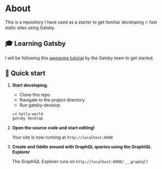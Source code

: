 # About
This is a repository I have used as a starter to get familiar developing 🔥 fast static sites using Gatsby.

## 🎓 Learning Gatsby
I will be following this [awesome tutorial](https://www.gatsbyjs.org/tutorial/) by the Gatsby team to get started.

## 🚀 Quick start

1.  **Start developing.**

    * Clone this repo
    * Navigate to the project directory
    * Run gatsby-develop

    ```sh
    cd hello-world
    gatsby develop
    ```

2.  **Open the source code and start editing!**

    Your site is now running at `http://localhost:8000`

3. **Create and fiddle around with GraphQL queries using the GraphiQL Explorer**

    The GraphiQL Explorer runs on `http://localhost:8000/___graphql?`